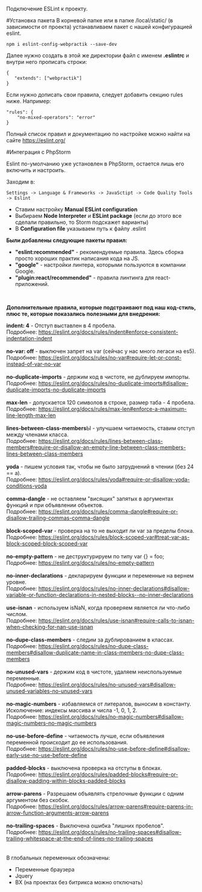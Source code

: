 Подключение ESLint к проекту.

#Установка пакета
В корневой папке или в папке /local/static/ (в зависимости от проекта) устанавливаем
пакет с нашей конфигурацией eslint.

```
npm i eslint-config-webpractik --save-dev
```

Далее нужно создать в этой же директории файл с именем **.eslintrc** и внутри него прописать строки:

```
{
   "extends": ["webpractik"]
}
```

Если нужно дописать свои правила, следует добавить секцию rules ниже. Например:

```
"rules": {
    "no-mixed-operators": "error"
}
```

Полный список правил и документацию по настройке можно найти на сайте <a href="https://eslint.org/">https://eslint.org/</a>

#Интеграция с PhpStorm

Eslint по-умолчанию уже установлен в PhpStorm, остается лишь его включить и настроить.

Заходим в: 
```
Settings -> Language & Frameworks -> JavaSctipt -> Code Quality Tools -> Eslint
```

- Ставим настройку **Manual ESLint configuration**<br>
- Выбираем **Node Interpreter** и **ESLint package** (если до этого все сделали правильно, то Storm подскажет варианты)
- В **Configuration file** указываем путь к файлу .eslint


**Были добавлены следующие пакеты правил:**

- **"eslint:recommended"** - рекомендуемые правила. Здесь сборка просто хороших практик написания кода на JS.
- **"google"** - настройки линтера, которыми пользуются в компании Google.
- **"plugin:react/recommended"** - правила линтинга для react-приложений.
<br>

**Дополнительные правила, которые подстраивают под наш код-стиль, плюс те, которые показались полезными для внедрения:**

**indent: 4** - Отступ выставлен в 4 пробела.<br>Подробнее: https://eslint.org/docs/rules/indent#enforce-consistent-indentation-indent<br><br>
**no-var: off** - выключен запрет на var (сейчас у нас много легаси на es5). <br>Подробнее: https://eslint.org/docs/rules/no-var#require-let-or-const-instead-of-var-no-var<br><br>
**no-duplicate-imports** - держим код в чистоте, не дублируем импорты. <br>Подробнее: https://eslint.org/docs/rules/no-duplicate-imports#disallow-duplicate-imports-no-duplicate-imports<br><br>
**max-len** - допускается 120 символов в строке, размер таба - 4 пробела. <br>Подробнее: https://eslint.org/docs/rules/max-len#enforce-a-maximum-line-length-max-len<br><br>
**lines-between-class-members**Ы - улучшаем читаемость, ставим отступ между членами класса. <br>Подробнее: https://eslint.org/docs/rules/lines-between-class-members#require-or-disallow-an-empty-line-between-class-members-lines-between-class-members<br><br>
**yoda** - пишем условия так, чтобы не было затруднений в чтении (без 24 == a). <br>Подробнее: https://eslint.org/docs/rules/yoda#require-or-disallow-yoda-conditions-yoda<br><br>
**comma-dangle** - не оставляем "висящих" запятых в аргументах функций и при объявлении объектов. <br>Подробнее: https://eslint.org/docs/rules/comma-dangle#require-or-disallow-trailing-commas-comma-dangle<br><br>
**block-scoped-var** - проверка на то не выходит ли var за пределы блока. <br>Подробнее: https://eslint.org/docs/rules/block-scoped-var#treat-var-as-block-scoped-block-scoped-var<br><br>
**no-empty-pattern** - не деструктурируем по типу var {} = foo; <br>Подробнее: https://eslint.org/docs/rules/no-empty-pattern <br><br>
**no-inner-declarations** - декларируем функции и переменные на вернем уровне. <br>Подробнее: https://eslint.org/docs/rules/no-inner-declarations#disallow-variable-or-function-declarations-in-nested-blocks--no-inner-declarations<br><br>
**use-isnan** - используем isNaN, когда проверяем является ли что-либо числом. <br>Подробнее: https://eslint.org/docs/rules/use-isnan#require-calls-to-isnan-when-checking-for-nan-use-isnan<br><br>
**no-dupe-class-members** - следим за дублированием в классах. <br>Подробнее: https://eslint.org/docs/rules/no-dupe-class-members#disallow-duplicate-name-in-class-members-no-dupe-class-members<br><br>
**no-unused-vars** - держим код в чистоте, удаляем неиспользуемые переменные. <br>Подробнее: https://eslint.org/docs/rules/no-unused-vars#disallow-unused-variables-no-unused-vars<br><br>
**no-magic-numbers** - избавляемся от литералов, выносим в константу. Исколючение: индексы массива и числа -1, 0, 1, 2. <br>Подробнее: https://eslint.org/docs/rules/no-magic-numbers#disallow-magic-numbers-no-magic-numbers<br><br>
**no-use-before-define** - читаемость лучше, если объявления переменной происходит до ее использования. <br>Подробнее: https://eslint.org/docs/rules/no-use-before-define#disallow-early-use-no-use-before-define<br><br>
**padded-blocks** - выключена проверка на отступы в блоках. <br>Подробнее: https://eslint.org/docs/rules/padded-blocks#require-or-disallow-padding-within-blocks-padded-blocks<br><br>
**arrow-parens** - Разрешаем объявлять стрелочные функции с одним аргументом без скобок. <br>Подробнее: https://eslint.org/docs/rules/arrow-parens#require-parens-in-arrow-function-arguments-arrow-parens<br><br>
**no-trailing-spaces** - Выключена ошибка "лишних пробелов". <br>Подробнее: https://eslint.org/docs/rules/no-trailing-spaces#disallow-trailing-whitespace-at-the-end-of-lines-no-trailing-spaces<br><br>
<br>
В глобальных переменных обозначены:
- Переменные браузера
- Jquery
- BX (на проектах без битрикса можно отключать)


